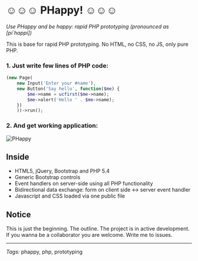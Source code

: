 # &#9786;&#9786;&#9786; PHappy! &#9786;&#9786;&#9786;

*Use PHappy and be happy: rapid PHP prototyping (pronounced as [pi`happi])*

This is base for rapid PHP prototyping. No HTML, no CSS, no JS, only pure PHP.

### 1. Just write few lines of PHP code:

```php
(new Page(
	new Input('Enter your #name'),
	new Button('Say hello', function($me) {
		$me->name = ucfirst($me->name);
		$me->alert('Hello ' . $me->name);
	})
	))->run();
```

### 2. And get working application:

![PHappy](https://raw.github.com/ptrofimov/phappy/master/example/picture.png)

## Inside

- HTML5, jQuery, Bootstrap and PHP 5.4
- Generic Bootstrap controls
- Event handlers on server-side using all PHP functionality
- Bidirectional data exchange: form on client side <-> server event handler
- Javascript and CSS loaded via one public file

## Notice

This is just the beginning. The outline. The project is in active development. 
If you wanna be a collaborator you are welcome. Write me to issues.

--------------------------------------------------------
*Tags:* phappy, php, prototyping
